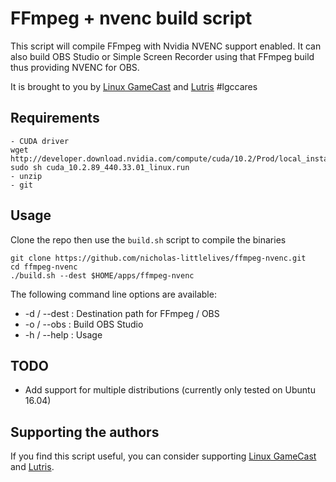 # FFmpeg + nvenc build script

This script will compile FFmpeg with Nvidia NVENC support enabled.
It can also build OBS Studio or Simple Screen Recorder using that FFmpeg build
thus providing NVENC for OBS.

It is brought to you by [Linux GameCast](http://linuxgamecast.com/) and
[Lutris](https://lutris.net) #lgccares

## Requirements

```
- CUDA driver
wget http://developer.download.nvidia.com/compute/cuda/10.2/Prod/local_installers/cuda_10.2.89_440.33.01_linux.run
sudo sh cuda_10.2.89_440.33.01_linux.run
- unzip
- git
```

## Usage

Clone the repo then use the `build.sh` script to compile the binaries

```
git clone https://github.com/nicholas-littlelives/ffmpeg-nvenc.git
cd ffmpeg-nvenc
./build.sh --dest $HOME/apps/ffmpeg-nvenc
```

The following command line options are available:

* -d / --dest <path> : Destination path for FFmpeg / OBS
* -o / --obs : Build OBS Studio
* -h / --help : Usage

## TODO

* Add support for multiple distributions (currently only tested on Ubuntu 16.04)

## Supporting the authors

If you find this script useful, you can consider
supporting [Linux GameCast](https://www.patreon.com/linuxgamecast)
and [Lutris](https://www.patreon.com/lutris).
